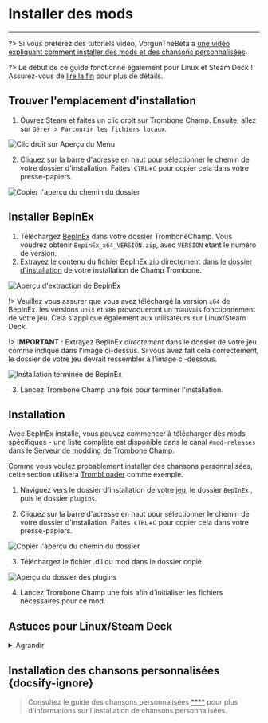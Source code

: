 # Installer des mods
---

?> Si vous préférez des tutoriels vidéo, VorgunTheBeta a [une vidéo expliquant comment installer des mods et des chansons personnalisées](https://youtu.be/pSwNSGx-P5c).

?> Le début de ce guide fonctionne également pour Linux et Steam Deck ! Assurez-vous de [lire la fin](#linuxsteam-deck-specific-tips) pour plus de détails.

## Trouver l'emplacement d'installation
1. Ouvrez Steam et faites un clic droit sur Trombone Champ. Ensuite, allez sur `Gérer > Parcourir les fichiers locaux`.

![Clic droit sur Aperçu du Menu](../docs/files/localfilescontext.png)

2. Cliquez sur la barre d'adresse en haut pour sélectionner le chemin de votre dossier d'installation. Faites` CTRL`+`C` pour copier cela dans votre presse-papiers.

![Copier l'aperçu du chemin du dossier](../docs/files/copyfolderpath.png)

## Installer BepInEx

1. Téléchargez [BepInEx](https://github.com/BepInEx/BepInEx/releases/latest) dans votre dossier TromboneChamp. Vous voudrez obtenir `BepinEx_x64_VERSION.zip`, avec `VERSION` étant le numéro de version.
2. Extrayez le contenu du fichier BepInEx.zip directement dans le [dossier d'installation](##finding-install-location) de votre installation de Champ Trombone.

![Aperçu d'extraction de BepInEx](../docs/files/bepinexextract.png)

!> Veuillez vous assurer que vous avez téléchargé la version `x64` de BepInEx. les versions `unix` et `x86` provoqueront un mauvais fonctionnement de votre jeu. Cela s'applique également aux utilisateurs sur Linux/Steam Deck.

!> **IMPORTANT :** Extrayez BepInEx *directement* dans le dossier de votre jeu comme indiqué dans l'image ci-dessus. Si vous avez fait cela correctement, le dossier de votre jeu devrait ressembler à l'image ci-dessous.

![Installation terminée de BepinEx](../docs/files/finishedbepinex.png)

3. Lancez Trombone Champ une fois pour terminer l'installation.

## Installation

Avec BepInEx installé, vous pouvez commencer à télécharger des mods spécifiques - une liste complète est disponible dans le canal `#mod-releases` dans le [Serveur de modding de Trombone Champ](https://discord.gg/KVzKRsbetJ).

Comme vous voulez probablement installer des chansons personnalisées, cette section utilisera [TrombLoader](https://github.com/NyxTheShield/TrombLoader/releases/latest) comme exemple.

1. Naviguez vers le dossier d'installation de votre [jeu](###finding-install-location), le dossier `BepInEx` , puis le dossier `plugins`.

2. Cliquez sur la barre d'adresse en haut pour sélectionner le chemin de votre dossier d'installation. Faites` CTRL`+`C` pour copier cela dans votre presse-papiers.

![Copier l'aperçu du chemin du dossier](../docs/files/copyfolderpathplugins.png)

3. Téléchargez le fichier .dll du mod dans le dossier copié.

![Aperçu du dossier des plugins](../docs/files/pluginswithtrombloader.png)

4. Lancez Trombone Champ une fois afin d'initialiser les fichiers nécessaires pour ce mod.

## Astuces pour Linux/Steam Deck
<details closed>
<summary>Agrandir</summary>

Le processus d'installation de BepInEx est en grande partie le même que sur Windows listé ci-dessus, cependant il y a quelques choses supplémentaires dont il faut d'abord être informé:

 - Pour suivre le guide, les utilisateurs du Steam Deck devront passer en mode Bureau en maintenant enfoncé le bouton d'alimentation et en sélectionnant `Mode Bureau` à partir du menu.

 - Les utilisateurs du Steam Deck devront installer le jeu dans le stockage interne, puisque BepInEx ne chargera pas à partir de la carte microSD.

 - Comme mentionné plus tôt, vous devrez quand même installer la version Windows `x64` de BepInEx, et non la version `unix`, puisque Trombone Champ est toujours une application Windows fonctionnant sous Proton.

 - Les fichiers log et de sauvegarde sont stockés dans votre dossier Steam, dans les dossiers de compatibilité de Proton.

    - On Steam Deck this can be found at: `~/.local/share/Steam/steamapps/compatdata/1059990/pfx/drive_c/users/steamuser/AppData/LocalLow/Holy Wow/TromboneChamp`
    - On other Linux flavors you can run `locate -r /Holy Wow$` from the terminal if you're unsure of where your Steam folder is.

You will also need to add `WINEDLLOVERRIDES="winhttp=n,b" %command%` to your game's launch options. To do this, right click the game in Steam and click `Properties`. Unlike on Windows, Proton won't load BepInEx's files unless specifically instructed to here.

![Aperçu des propriétés Steam](../docs/files/linuxsteamproperties.png)

Once added, BepInEx should now work! Install your mods [as instructed above](##installation) to get custom songs working.

### Video Backgrounds {docsify-ignore}

Some custom songs will include videos for their backgrounds, and the default Proton install cannot play these back. If you want these to work, you can install `GE-Proton` using [ProtonUp-Qt](https://davidotek.github.io/protonup-qt/). This is a version of Proton that includes some additional features, including the ability to play back video formats that Valve are unable to support officially.

We recommend following [this guide created by GamingOnLinux](https://www.gamingonlinux.com/2022/03/protonup-qt-got-upgraded-heres-how-to-use-it-on-steam-deck-and-linux/) for instructions on how to use ProtonUp-Qt and install `GE-Proton`.

!> Even with GE-Proton, you may still experience some issues with video playback depending on your setup. </details>

## Installation des chansons personnalisées {docsify-ignore}

> Consultez le guide des chansons personnalisées [****](installing-songs) pour plus d'informations sur l'installation de chansons personnalisées.